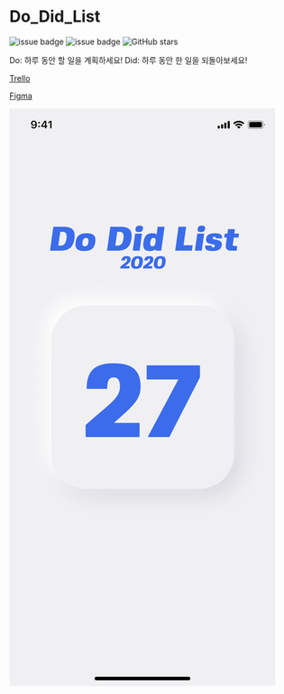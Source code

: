 # Do_Did_List

![issue badge](https://img.shields.io/badge/ver.-Swift5-orange?logo=swift)
![issue badge](https://img.shields.io/badge/ver.-Xcode11-blue?logo=xcode)
![GitHub stars](https://img.shields.io/github/stars/Axe-Num1/Do_Did_List?style=social)

Do: 하루 동안 할 일을 계획하세요!
Did: 하루 동안 한 일을 되돌아보세요!

[Trello](https://trello.com/b/xgG8SFO9/ios-app-project-dodid-list)

[Figma](https://www.figma.com/file/q1andzg9ytreAQzVPxDStf/Do-Did-List?node-id=0%3A1)


![Launch Screen](./image/Main.png)
